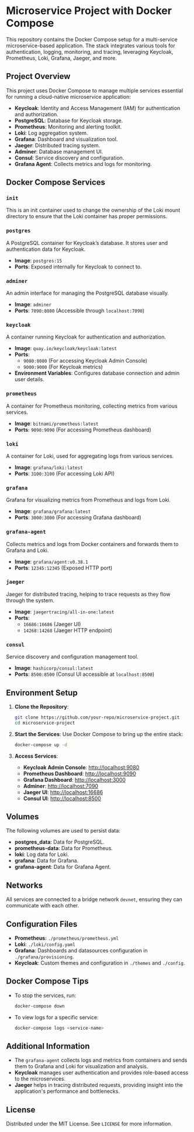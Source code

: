 
# Microservice Project with Docker Compose

This repository contains the Docker Compose setup for a multi-service microservice-based application. The stack integrates various tools for authentication, logging, monitoring, and tracing, leveraging Keycloak, Prometheus, Loki, Grafana, Jaeger, and more.

## Project Overview

This project uses Docker Compose to manage multiple services essential for running a cloud-native microservice application:

- **Keycloak**: Identity and Access Management (IAM) for authentication and authorization.
- **PostgreSQL**: Database for Keycloak storage.
- **Prometheus**: Monitoring and alerting toolkit.
- **Loki**: Log aggregation system.
- **Grafana**: Dashboard and visualization tool.
- **Jaeger**: Distributed tracing system.
- **Adminer**: Database management UI.
- **Consul**: Service discovery and configuration.
- **Grafana Agent**: Collects metrics and logs for monitoring.

## Docker Compose Services

### `init`
This is an init container used to change the ownership of the Loki mount directory to ensure that the Loki container has proper permissions.

### `postgres`
A PostgreSQL container for Keycloak’s database. It stores user and authentication data for Keycloak.

- **Image**: `postgres:15`
- **Ports**: Exposed internally for Keycloak to connect to.

### `adminer`
An admin interface for managing the PostgreSQL database visually.

- **Image**: `adminer`
- **Ports**: `7090:8080` (Accessible through `localhost:7090`)

### `keycloak`
A container running Keycloak for authentication and authorization.

- **Image**: `quay.io/keycloak/keycloak:latest`
- **Ports**: 
  - `9080:8080` (For accessing Keycloak Admin Console)
  - `9000:9000` (For Keycloak metrics)
- **Environment Variables**: Configures database connection and admin user details.
  
### `prometheus`
A container for Prometheus monitoring, collecting metrics from various services.

- **Image**: `bitnami/prometheus:latest`
- **Ports**: `9090:9090` (For accessing Prometheus dashboard)

### `loki`
A container for Loki, used for aggregating logs from various services.

- **Image**: `grafana/loki:latest`
- **Ports**: `3100:3100` (For accessing Loki API)
  
### `grafana`
Grafana for visualizing metrics from Prometheus and logs from Loki.

- **Image**: `grafana/grafana:latest`
- **Ports**: `3000:3000` (For accessing Grafana dashboard)

### `grafana-agent`
Collects metrics and logs from Docker containers and forwards them to Grafana and Loki.

- **Image**: `grafana/agent:v0.38.1`
- **Ports**: `12345:12345` (Exposed HTTP port)

### `jaeger`
Jaeger for distributed tracing, helping to trace requests as they flow through the system.

- **Image**: `jaegertracing/all-in-one:latest`
- **Ports**: 
  - `16686:16686` (Jaeger UI)
  - `14268:14268` (Jaeger HTTP endpoint)

### `consul`
Service discovery and configuration management tool.

- **Image**: `hashicorp/consul:latest`
- **Ports**: `8500:8500` (Consul UI accessible at `localhost:8500`)

## Environment Setup

1. **Clone the Repository**:
   ```bash
   git clone https://github.com/your-repo/microservice-project.git
   cd microservice-project
   ```

2. **Start the Services**:
   Use Docker Compose to bring up the entire stack:
   ```bash
   docker-compose up -d
   ```

3. **Access Services**:
   - **Keycloak Admin Console**: [http://localhost:9080](http://localhost:9080)
   - **Prometheus Dashboard**: [http://localhost:9090](http://localhost:9090)
   - **Grafana Dashboard**: [http://localhost:3000](http://localhost:3000)
   - **Adminer**: [http://localhost:7090](http://localhost:7090)
   - **Jaeger UI**: [http://localhost:16686](http://localhost:16686)
   - **Consul UI**: [http://localhost:8500](http://localhost:8500)

## Volumes

The following volumes are used to persist data:

- **postgres_data**: Data for PostgreSQL.
- **prometheus-data**: Data for Prometheus.
- **loki**: Log data for Loki.
- **grafana**: Data for Grafana.
- **grafana-agent**: Data for Grafana Agent.

## Networks

All services are connected to a bridge network `devnet`, ensuring they can communicate with each other.

## Configuration Files

- **Prometheus**: `./prometheus/prometheus.yml`
- **Loki**: `./loki/config.yaml`
- **Grafana**: Dashboards and datasources configuration in `./grafana/provisioning`.
- **Keycloak**: Custom themes and configuration in `./themes` and `./config`.

## Docker Compose Tips

- To stop the services, run:
  ```bash
  docker-compose down
  ```
- To view logs for a specific service:
  ```bash
  docker-compose logs <service-name>
  ```

## Additional Information

- The `grafana-agent` collects logs and metrics from containers and sends them to Grafana and Loki for visualization and analysis.
- **Keycloak** manages user authentication and provides role-based access to the microservices.
- **Jaeger** helps in tracing distributed requests, providing insight into the application's performance and bottlenecks.

## License

Distributed under the MIT License. See `LICENSE` for more information.
